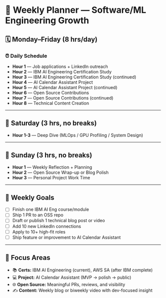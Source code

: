 # 🧠 Weekly Planner — Software/ML Engineering Growth

## 🗓️ Monday–Friday (8 hrs/day)

### ⏰ Daily Schedule
- **Hour 1** — Job applications + LinkedIn outreach
- **Hour 2** — IBM AI Engineering Certification Study
- **Hour 3** — IBM AI Engineering Certification Study (continued)
- **Hour 4** — AI Calendar Assistant Project
- **Hour 5** — AI Calendar Assistant Project (continued)
- **Hour 6** — Open Source Contributions
- **Hour 7** — Open Source Contributions (continued)
- **Hour 8** — Technical Content Creation

---

## 🧪 Saturday (3 hrs, no breaks)

- **Hour 1-3** — Deep Dive (MLOps / GPU Profiling / System Design)

---

## 📘 Sunday (3 hrs, no breaks)

- **Hour 1** — Weekly Reflection + Planning
- **Hour 2** — Open Source Wrap-up or Blog Polish
- **Hour 3** — Personal Project Work Time

---

## 🎯 Weekly Goals
- [ ] Finish one IBM AI Eng course/module
- [ ] Ship 1 PR to an OSS repo
- [ ] Draft or publish 1 technical blog post or video
- [ ] Add 10 new LinkedIn connections
- [ ] Apply to 10+ high-fit roles
- [ ] Ship feature or improvement to AI Calendar Assistant

---

## 🧩 Focus Areas
- 📚 **Certs:** IBM AI Engineering (current), AWS SA (after IBM complete)
- 💻 **Project:** AI Calendar Assistant (MVP → polish → public)
- 🌐 **Open Source:** Meaningful PRs, reviews, and visibility
- ✍️ **Content:** Weekly blog or biweekly video with dev-focused insight

